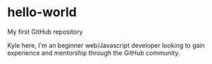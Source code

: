 # hello-world


My first GitHub repository


Kyle here, I'm an beginner web/Javascript developer looking to gain experience and mentorship through the GitHub community.
